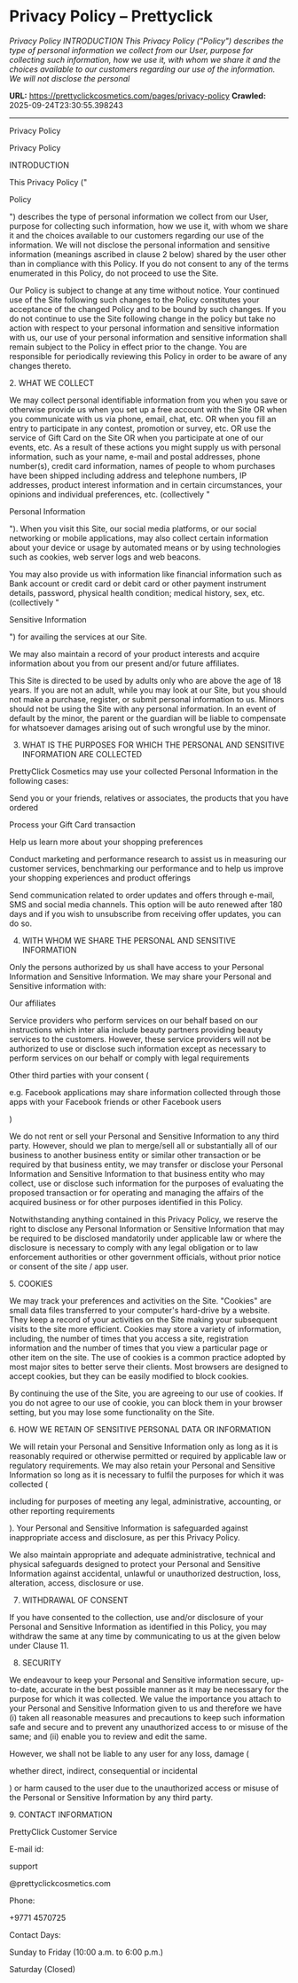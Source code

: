 # Privacy Policy – Prettyclick

*Privacy Policy INTRODUCTION This Privacy Policy ("Policy") describes the type of personal information we collect from our User, purpose for collecting such information, how we use it, with whom we share it and the choices available to our customers regarding our use of the information. We will not disclose the personal*

**URL:** https://prettyclickcosmetics.com/pages/privacy-policy
**Crawled:** 2025-09-24T23:30:55.398243

---

Privacy Policy

Privacy Policy

INTRODUCTION

This Privacy Policy ("

Policy

") describes the type of personal information we collect from our User, purpose for collecting such information, how we use it, with whom we share it and the choices available to our customers regarding our use of the information. We will not disclose the personal information and sensitive information (meanings ascribed in clause 2 below) shared by the user other than in compliance with this Policy. If you do not consent to any of the terms enumerated in this Policy, do not proceed to use the Site.

Our Policy is subject to change at any time without notice. Your continued use of the Site following such changes to the Policy constitutes your acceptance of the changed Policy and to be bound by such changes. If you do not continue to use the Site following change in the policy but take no action with respect to your personal information and sensitive information with us, our use of your personal information and sensitive information shall remain subject to the Policy in effect prior to the change. You are responsible for periodically reviewing this Policy in order to be aware of any changes thereto.

2. WHAT WE COLLECT

We may collect personal identifiable information from you when you save or otherwise provide us when you set up a free account with the Site OR when you communicate with us via phone, email, chat, etc. OR when you fill an entry to participate in any contest, promotion or survey, etc. OR use the service of Gift Card on the Site OR when you participate at one of our events, etc. As a result of these actions you might supply us with personal information, such as your name, e-mail and postal addresses, phone number(s), credit card information, names of people to whom purchases have been shipped including address and telephone numbers, IP addresses, product interest information and in certain circumstances, your opinions and individual preferences, etc. (collectively "

Personal Information

"). When you visit this Site, our social media platforms, or our social networking or mobile applications, may also collect certain information about your device or usage by automated means or by using technologies such as cookies, web server logs and web beacons.

You may also provide us with information like financial information such as Bank account or credit card or debit card or other payment instrument details, password, physical health condition; medical history, sex, etc. (collectively "

Sensitive Information

") for availing the services at our Site.

We may also maintain a record of your product interests and acquire information about you from our present and/or future affiliates.

This Site is directed to be used by adults only who are above the age of 18 years. If you are not an adult, while you may look at our Site, but you should not make a purchase, register, or submit personal information to us. Minors should not be using the Site with any personal information. In an event of default by the minor, the parent or the guardian will be liable to compensate for whatsoever damages arising out of such wrongful use by the minor.

3. WHAT IS THE PURPOSES FOR WHICH THE PERSONAL AND SENSITIVE INFORMATION ARE COLLECTED

PrettyClick Cosmetics may use your collected Personal Information in the following cases:

Send you or your friends, relatives or associates, the products that you have ordered

Process your Gift Card transaction

Help us learn more about your shopping preferences

Conduct marketing and performance research to assist us in measuring our customer services, benchmarking our performance and to help us improve your shopping experiences and product offerings

Send communication related to order updates and offers through e-mail, SMS and social media channels. This option will be auto renewed after 180 days and if you wish to unsubscribe from receiving offer updates, you can do so.

4. WITH WHOM WE SHARE THE PERSONAL AND SENSITIVE INFORMATION

Only the persons authorized by us shall have access to your Personal Information and Sensitive Information. We may share your Personal and Sensitive information with:

Our affiliates

Service providers who perform services on our behalf based on our instructions which inter alia include beauty partners providing beauty services to the customers. However, these service providers will not be authorized to use or disclose such information except as necessary to perform services on our behalf or comply with legal requirements

Other third parties with your consent (

e.g. Facebook applications may share information collected through those apps with your Facebook friends or other Facebook users

)

We do not rent or sell your Personal and Sensitive Information to any third party. However, should we plan to merge/sell all or substantially all of our business to another business entity or similar other transaction or be required by that business entity, we may transfer or disclose your Personal Information and Sensitive Information to that business entity who may collect, use or disclose such information for the purposes of evaluating the proposed transaction or for operating and managing the affairs of the acquired business or for other purposes identified in this Policy.

Notwithstanding anything contained in this Privacy Policy, we reserve the right to disclose any Personal Information or Sensitive Information that may be required to be disclosed mandatorily under applicable law or where the disclosure is necessary to comply with any legal obligation or to law enforcement authorities or other government officials, without prior notice or consent of the site / app user.

5. COOKIES

We may track your preferences and activities on the Site. "Cookies" are small data files transferred to your computer's hard-drive by a website. They keep a record of your activities on the Site making your subsequent visits to the site more efficient. Cookies may store a variety of information, including, the number of times that you access a site, registration information and the number of times that you view a particular page or other item on the site. The use of cookies is a common practice adopted by most major sites to better serve their clients. Most browsers are designed to accept cookies, but they can be easily modified to block cookies.

By continuing the use of the Site, you are agreeing to our use of cookies. If you do not agree to our use of cookie, you can block them in your browser setting, but you may lose some functionality on the Site.

6. HOW WE RETAIN OF SENSITIVE PERSONAL DATA OR INFORMATION

We will retain your Personal and Sensitive Information only as long as it is reasonably required or otherwise permitted or required by applicable law or regulatory requirements. We may also retain your Personal and Sensitive Information so long as it is necessary to fulfil the purposes for which it was collected (

including for purposes of meeting any legal, administrative, accounting, or other reporting requirements

). Your Personal and Sensitive Information is safeguarded against inappropriate access and disclosure, as per this Privacy Policy.

We also maintain appropriate and adequate administrative, technical and physical safeguards designed to protect your Personal and Sensitive Information against accidental, unlawful or unauthorized destruction, loss, alteration, access, disclosure or use.

7. WITHDRAWAL OF CONSENT

If you have consented to the collection, use and/or disclosure of your Personal and Sensitive Information as identified in this Policy, you may withdraw the same at any time by communicating to us at the given below under Clause 11.

8. SECURITY

We endeavour to keep your Personal and Sensitive information secure, up-to-date, accurate in the best possible manner as it may be necessary for the purpose for which it was collected. We value the importance you attach to your Personal and Sensitive Information given to us and therefore we have (i) taken all reasonable measures and precautions to keep such information safe and secure and to prevent any unauthorized access to or misuse of the same; and (ii) enable you to review and edit the same.

However, we shall not be liable to any user for any loss, damage (

whether direct, indirect, consequential or incidental

) or harm caused to the user due to the unauthorized access or misuse of the Personal or Sensitive Information by any third party.

9. CONTACT INFORMATION

PrettyClick Customer Service

E-mail id:

support

@prettyclickcosmetics.com

Phone:

+9771 4570725

Contact Days:

Sunday to Friday (10:00 a.m. to 6:00 p.m.)

Saturday (Closed)